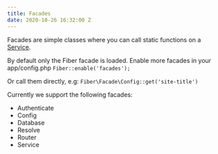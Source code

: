 ```yaml
---
title: Facades
date: 2020-10-26 16:32:00 Z
---
```


Facades are simple classes where you can call static functions on a [Service](services.html).

By default only the Fiber facade is loaded.
Enable more facades in your app/config.php
`Fiber::enable('facades');`

Or call them directly, e.g:
`Fiber\Facade\Config::get('site-title')`



Currently we support the following facades:
* Authenticate
* Config
* Database
* Resolve
* Router
* Service
